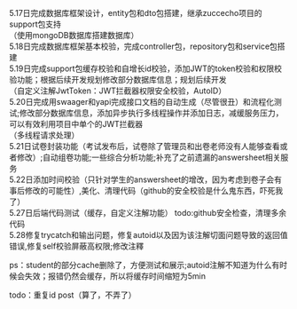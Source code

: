 5.17日完成数据库框架设计，entity包和dto包搭建，继承zuccecho项目的support包支持<br>
（使用mongoDB数据库搭建数据库）<br>
5.18日完成数据库框架基本校验，完成controller包，repository包和service包搭建<br>
5.19日完成support包缓存校验和自增长id校验，添加JWT的token校验和权限校验功能；根据后续开发规划修改部分数据库信息；规划后续开发<br>
（自定义注解JwtToken：JWT拦截器权限安全校验，AutoID）<br>
5.20日完成用swaager和yapi完成接口文档的自动生成（尽管很丑）和流程化测试;修改部分数据库信息，添加异步执行多线程操作并添加日志，减缓服务压力，可以有效利用项目中单个的JWT拦截器<br>
（多线程请求处理）<br>
5.21日试卷封装功能（考试发布后，试卷除了管理员和出卷老师没有人能够查看或者修改）;自动组卷功能;一些综合分析功能;补充了之前遗漏的answersheet相关服务<br>
5.22日添加时间校验（只针对学生的answersheet的增改，因为考虑到卷子会有事后修改的可能性）,美化、清理代码（github的安全校验是什么鬼东西，吓死我了）<br>
5.27日后端代码测试（缓存，自定义注解功能） todo:github安全检查，清理多余代码<br>
5.28修复trycatch和输出问题，修复autoid以及因为该注解切面问题导致的返回值错误,修复self校验屏蔽高权限;修改注釋

ps：student的部分cache删除了，方便测试和展示;autoid注解不知道为什么有时候会失效；报错仍然会缓存，所以将缓存时间缩短为5min<br>

todo：重复id post（算了，不弄了）